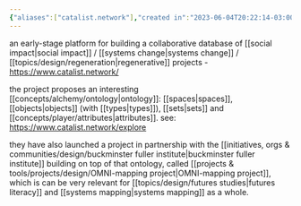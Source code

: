 ```yaml
---
{"aliases":["catalist.network"],"created in":"2023-06-04T20:22:14-03:00","last tended to":"2024-09-26T15:57:18-03:00","tags":["tool","curation","knowledgemanagement","knowledgeontologies","database","systemschange","project","knowledgecommons","🌱"],"relevancescore":91,"dg-publish":true,"notestage":["🌱"],"created":"2023-06-04T20:22:14.916-03:00","updated":"2025-01-24T15:55:00.969-03:00","permalink":"/projects-and-tools/tools/lab/catalist-network/","dgPassFrontmatter":true}
---
```


an early-stage platform for building a collaborative database of [[social impact\|social impact]] / [[systems change\|systems change]] / [[topics/design/regeneration\|regenerative]] projects - https://www.catalist.network/

the project proposes an interesting [[concepts/alchemy/ontology\|ontology]]: [[spaces\|spaces]], [[objects\|objects]] (with [[types\|types]]), [[sets\|sets]] and [[concepts/player/attributes\|attributes]]. see: https://www.catalist.network/explore

they have also launched a project in partnership with the [[initiatives, orgs & communities/design/buckminster fuller institute\|buckminster fuller institute]] building on top of that ontology, called [[projects & tools/projects/design/OMNI-mapping project\|OMNI-mapping project]], which is can be very relevant for [[topics/design/futures studies\|futures literacy]] and [[systems mapping\|systems mapping]] as a whole.